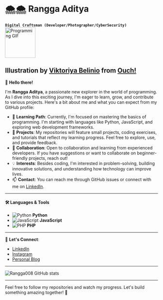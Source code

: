 # 🌨🌨 Rangga Aditya

**`Digital Craftsman (Developer/Photographer/CyberSecurity)`**
<img src="https://icons8.com/illustrations/author/XTPoH093lluQ" alt="Programming GIF" width="100">

Illustration by <a href="https://icons8.com/illustrations/author/XTPoH093lluQ">Viktoriya Belinio</a> from <a href="https://icons8.com/illustrations">Ouch!</a>
---

👋 **Hello there!**

I'm **Rangga Aditya**, a passionate new explorer in the world of programming. As I dive into this exciting journey, I'm eager to learn, grow, and contribute to various projects. Here's a bit about me and what you can expect from my GitHub profile:

- 🌱 **Learning Path**: Currently, I'm focused on mastering the basics of programming. I'm starting with languages like Python, JavaScript, and exploring web development frameworks.
- 🔭 **Projects**: My repositories will feature small projects, coding exercises, and tutorials that reflect my learning progress. Feel free to explore, use, and provide feedback.
- 🤝 **Collaboration**: Open to collaboration and learning from experienced developers. If you have suggestions or want to collaborate on beginner-friendly projects, reach out!
- 💡 **Interests**: Besides coding, I'm interested in problem-solving, building innovative solutions, and understanding how technology can improve lives.
- 📫 **Contact**: You can reach me through GitHub issues or connect with me on [LinkedIn](https://www.linkedin.com/in/rangga-aditya).

---

#### 🛠 Languages & Tools
- ![Python](https://img.shields.io/badge/-Python-3776AB?style=flat&logo=python&logoColor=white) **Python**
- ![JavaScript](https://img.shields.io/badge/-JavaScript-F7DF1E?style=flat&logo=javascript&logoColor=black) **JavaScript**
- ![PHP](https://img.shields.io/badge/-PHP-777BB4?style=flat&logo=php&logoColor=white) **PHP**

---

🔗 **Let's Connect**:
- [LinkedIn](https://www.linkedin.com/in/m-rangga-aditya-07b22624b)
- [Instagram](https://www.instagram.com/rizk.rangga09/)
- [Personal Blog](https://baladaops.my.id)

---

![Rangga008 GitHub stats](https://github-readme-stats.vercel.app/api?username=Rangga008&show_icons=true&theme=vue-dark)

---

Feel free to follow my repositories and watch my progress. Let's build something amazing together! 🚀
